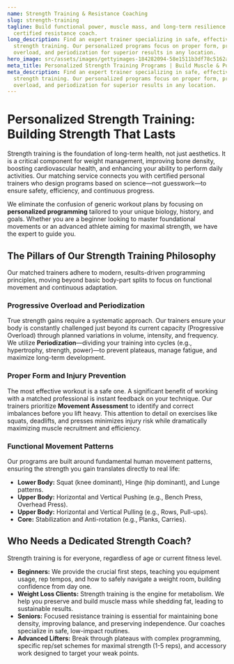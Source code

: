 ```yaml
---
name: Strength Training & Resistance Coaching
slug: strength-training
tagline: Build functional power, muscle mass, and long-term resilience with a
  certified resistance coach.
long_description: Find an expert trainer specializing in safe, effective
  strength training. Our personalized programs focus on proper form, progressive
  overload, and periodization for superior results in any location.
hero_image: src/assets/images/gettyimages-184282094-58e1511b3df78c5162a84406.jpg
meta_title: Personalized Strength Training Programs | Build Muscle & Power
meta_description: Find an expert trainer specializing in safe, effective
  strength training. Our personalized programs focus on proper form, progressive
  overload, and periodization for superior results in any location.
---
```

# Personalized Strength Training: Building Strength That Lasts

Strength training is the foundation of long-term health, not just aesthetics. It is a critical component for weight management, improving bone density, boosting cardiovascular health, and enhancing your ability to perform daily activities. Our matching service connects you with certified personal trainers who design programs based on science—not guesswork—to ensure safety, efficiency, and continuous progress.

We eliminate the confusion of generic workout plans by focusing on **personalized programming** tailored to your unique biology, history, and goals. Whether you are a beginner looking to master foundational movements or an advanced athlete aiming for maximal strength, we have the expert to guide you.

## The Pillars of Our Strength Training Philosophy

Our matched trainers adhere to modern, results-driven programming principles, moving beyond basic body-part splits to focus on functional movement and continuous adaptation.

### Progressive Overload and Periodization

True strength gains require a systematic approach. Our trainers ensure your body is constantly challenged just beyond its current capacity (Progressive Overload) through planned variations in volume, intensity, and frequency. We utilize **Periodization**—dividing your training into cycles (e.g., hypertrophy, strength, power)—to prevent plateaus, manage fatigue, and maximize long-term development.

### Proper Form and Injury Prevention

The most effective workout is a safe one. A significant benefit of working with a matched professional is instant feedback on your technique. Our trainers prioritize **Movement Assessment** to identify and correct imbalances before you lift heavy. This attention to detail on exercises like squats, deadlifts, and presses minimizes injury risk while dramatically maximizing muscle recruitment and efficiency.

### Functional Movement Patterns

Our programs are built around fundamental human movement patterns, ensuring the strength you gain translates directly to real life:

* **Lower Body:** Squat (knee dominant), Hinge (hip dominant), and Lunge patterns.
* **Upper Body:** Horizontal and Vertical Pushing (e.g., Bench Press, Overhead Press).
* **Upper Body:** Horizontal and Vertical Pulling (e.g., Rows, Pull-ups).
* **Core:** Stabilization and Anti-rotation (e.g., Planks, Carries).

## Who Needs a Dedicated Strength Coach?

Strength training is for everyone, regardless of age or current fitness level.

* **Beginners:** We provide the crucial first steps, teaching you equipment usage, rep tempos, and how to safely navigate a weight room, building confidence from day one.
* **Weight Loss Clients:** Strength training is the engine for metabolism. We help you preserve and build muscle mass while shedding fat, leading to sustainable results.
* **Seniors:** Focused resistance training is essential for maintaining bone density, improving balance, and preserving independence. Our coaches specialize in safe, low-impact routines.
* **Advanced Lifters:** Break through plateaus with complex programming, specific rep/set schemes for maximal strength (1-5 reps), and accessory work designed to target your weak points.
